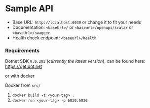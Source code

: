 # Sample API

- Base URL: `http://localhost:6030` or change it to fit your needs
- Documentation: `<baseUrl>/`  or `<baseurl>/openapi/scalar` or `<baseUrl>/swagger`
- Health check endpoint: `<baseUrl>/health`

### Requirements

Dotnet SDK `9.0.203` (*currently the latest version*), can be found here: https://get.dot.net

or with docker

Docker from `src/`
1. `docker build -t <your-tag> .`
2. `docker run <your-tag> -p 6030:6030`